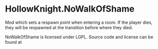 # HollowKnight.NoWalkOfShame

Mod which sets a respawn point when entering a room. If the player dies, they will be respawned at the transition before where they died.


NoWalkOfShame is licensed under LGPL. Source code and license can be found at 

